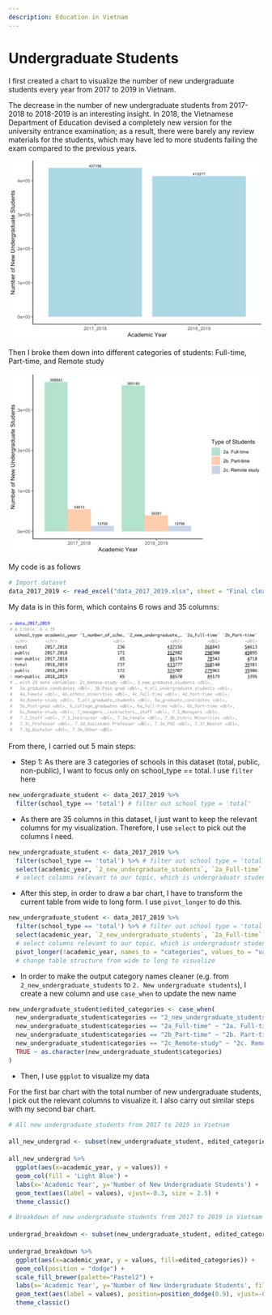 ```yaml
---
description: Education in Vietnam
---
```


# Undergraduate Students

I first created a chart to visualize the number of new undergraduate students every year from 2017 to 2019 in Vietnam. 

The decrease in the number of new undergraduate students from 2017-2018 to 2018-2019 is an interesting insight. In 2018, the Vietnamese Department of Education devised a completely new version for the university entrance examination; as a result, there were barely any review materials for the students, which may have led to more students failing the exam compared to the previous years. 

![Total number of New Undergraduate Students from 2017 to 2019 in Vietnam](../.gitbook/assets/screen-shot-2021-07-31-at-11.51.26-am.png)

Then I broke them down into different categories of students: Full-time, Part-time, and Remote study

![](../.gitbook/assets/screen-shot-2021-07-31-at-12.04.09-pm.png)

My code is as follows

```r
# Import dataset
data_2017_2019 <- read_excel("data_2017_2019.xlsx", sheet = "Final clean data")
```

My data is in this form, which contains 6 rows and 35 columns: 

![](../.gitbook/assets/screen-shot-2021-07-31-at-5.01.54-pm.png)

From there, I carried out 5 main steps:

* Step 1: As there are 3 categories of schools in this dataset \(total, public, non-public\), I want to focus only on school\_type == total. I use `filter` here

```r
new_undergraduate_student <- data_2017_2019 %>% 
  filter(school_type == 'total') # filter out school type = 'total'
```

* As there are 35 columns in this dataset, I just want to keep the relevant columns for my visualization. Therefore, I use `select` to pick out the columns I need. 

```r
new_undergraduate_student <- data_2017_2019 %>% 
  filter(school_type == 'total') %>% # filter out school type = 'total'
  select(academic_year, `2_new_undergraduate_students`, `2a_Full-time`, `2b_Part-time`, `2c_Remote-study`) 
  # select columns relevant to our topic, which is undergraduatr student here
```

* After this step, in order to draw a bar chart, I have to transform the current table from wide to long form. I use `pivot_longer` to do this. 

```r
new_undergraduate_student <- data_2017_2019 %>% 
  filter(school_type == 'total') %>% # filter out school type = 'total'
  select(academic_year, `2_new_undergraduate_students`, `2a_Full-time`, `2b_Part-time`, `2c_Remote-study`) %>% 
  # select columns relevant to our topic, which is undergraduatr student here
  pivot_longer(!academic_year, names_to = "categories", values_to = "values") 
  # change table structure from wide to long to visualize
```

* In order to make the output category names cleaner \(e.g. from `2_new_undergraduate_students` to `2. New undergraduate students`\), I create a new column and use `case_when` to update the new name

```r
new_undergraduate_student$edited_categories <- case_when(
  new_undergraduate_student$categories == "2_new_undergraduate_students" ~ "2. New undergraduate students",
  new_undergraduate_student$categories == "2a_Full-time" ~ "2a. Full-time",
  new_undergraduate_student$categories == "2b_Part-time" ~ "2b. Part-time",
  new_undergraduate_student$categories == "2c_Remote-study" ~ "2c. Remote study",
  TRUE ~ as.character(new_undergraduate_student$categories)
)
```

* Then, I use `ggplot` to visualize my data

For the first bar chart with the total number of new undergraduate students, I pick out the relevant columns to visualize it. I also carry out similar steps with my second bar chart. 

```r
# All new undergraduate students from 2017 to 2019 in Vietnam

all_new_undergrad <- subset(new_undergraduate_student, edited_categories == "2. New undergraduate students")

all_new_undergrad %>% 
  ggplot(aes(x=academic_year, y = values)) + 
  geom_col(fill = 'Light Blue') +
  labs(x='Academic Year', y='Number of New Undergraduate Students') + 
  geom_text(aes(label = values), vjust=-0.3, size = 2.5) + 
  theme_classic()
```

```r
# Breakdown of new undergraduate students from 2017 to 2019 in Vietnam

undergrad_breakdown <- subset(new_undergraduate_student, edited_categories != "2. New undergraduate students")

undergrad_breakdown %>% 
  ggplot(aes(x=academic_year, y = values, fill=edited_categories)) + 
  geom_col(position = "dodge") +
  scale_fill_brewer(palette="Pastel2") +
  labs(x='Academic Year', y='Number of New Undergraduate Students', fill = 'Type of Students') + 
  geom_text(aes(label = values), position=position_dodge(0.9), vjust=-0.3, size = 2.5) + 
  theme_classic()
```



